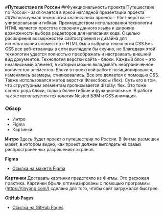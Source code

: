 #**Путешествие по России**
##Функциональность проекта Путешествие по России - заключается в яркой наглядной презентации проекта
##Используемая технология «написания» проекта - html-верстка — универсальная и гибкая. Преимуществом использования технологии HTML является простота освоения данного языка и широкие возможности выбора редакторов для написания кода. С целью расширения возможностей сайтостроения и дизайна для использования совместно с HTML была выбрана технология CSS.Без CSS все веб-страницы в сети выглядели бы скучно, но благодаря этой технологии удается полностью преображать и настраивать внешний вид документов. Технология верстки сайта - блоки. Каждый блок – это независимый элемент, в который можно вкладывать неограниченное количество элементов. Блоки в проектной работе позиционировался, изменялись размеры, стилизовались. Все это делается с помощью CSS. Также использовался метод верстки Флексбоксы (flex). Суть его в том, что структурным элементам прописывается display: flex. Это тоже своего рода блоки, только более гибкие и функциональные. В работе так же используется технология Nested БЭМ и CSS анимация.

### Обзор
* Интро
* Figma
* Картинки

**Интро**
Здесь будет проект о путешествии по России.
В Фигме размещен макет, в котором видно, как проект должен выглядеть на самых распространённых разрешениях экранов.

**Figma**
* [Ссылка на макет в Figma](https://www.figma.com/file/5S2WSbEFL6awjVWJ0NWL8Q/Sprint-3_-Russia-_-desktop-mobile?node-id=28503%3A0)

**Картинки**
Доставать картинки предстояло из Фигмы. Это расхожая практика.
Картинки бфыли оптимизированы с помощью программы (https://tinypng.com/),сделано для того,  чтобы сайт загружался быстрее.

**GitHub Pages**
* [Ссылка на GitHub Pages](https://github.com/AnnaRadi/russian-travel/index.html)